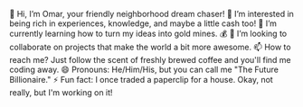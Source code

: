 👋 Hi, I’m Omar, your friendly neighborhood dream chaser!
👀 I’m interested in being rich in experiences, knowledge, and maybe a little cash too!
🌱 I’m currently learning how to turn my ideas into gold mines. 💰
💞️ I’m looking to collaborate on projects that make the world a bit more awesome.
📫 How to reach me? Just follow the scent of freshly brewed coffee and you'll find me coding away.
😄 Pronouns: He/Him/His, but you can call me "The Future Billionaire."
⚡ Fun fact: I once traded a paperclip for a house. Okay, not really, but I'm working on it!

<!---
DoomsayerOmar/DoomsayerOmar is a ✨ special ✨ repository because its `README.md` (this file) appears on your GitHub profile.
You can click the Preview link to take a look at your changes.
--->
